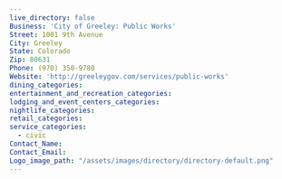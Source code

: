```yaml
---
live_directory: false
Business: 'City of Greeley: Public Works'
Street: 1001 9th Avenue
City: Greeley
State: Colorado
Zip: 80631
Phone: (970) 350-9780
Website: 'http://greeleygov.com/services/public-works'
dining_categories:
entertainment_and_recreation_categories:
lodging_and_event_centers_categories:
nightlife_categories:
retail_categories:
service_categories:
  - civic
Contact_Name:
Contact_Email:
Logo_image_path: "/assets/images/directory/directory-default.png"
---
```



